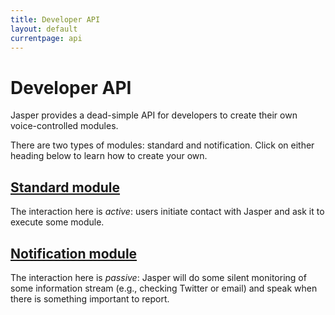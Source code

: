 ```yaml
---
title: Developer API
layout: default
currentpage: api
---
```


Developer API
===

Jasper provides a dead-simple API for developers to create their own voice-controlled modules.

There are two types of modules: standard and notification. Click on either heading below to learn how to create your own.

## [Standard module](/documentation/api/standard)

The interaction here is _active_: users initiate contact with Jasper and ask it to execute some module.


## [Notification module](/documentation/api/notification)

The interaction here is _passive_: Jasper will do some silent monitoring of some information stream (e.g., checking Twitter or email) and speak when there is something important to report.


